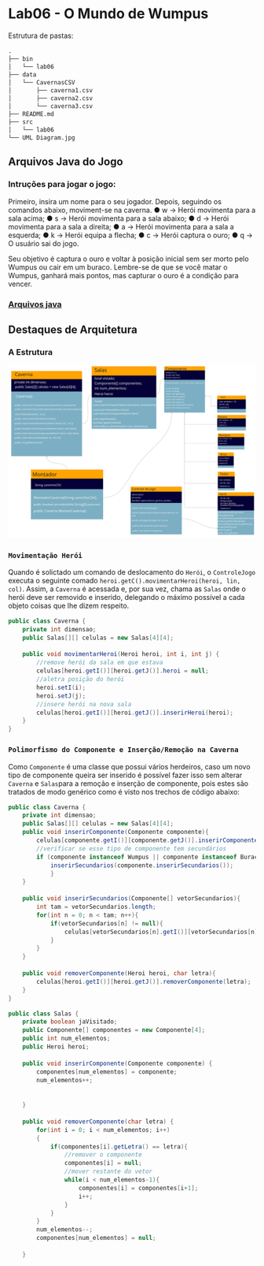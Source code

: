 
# Lab06 - O Mundo de Wumpus

Estrutura de pastas:
~~~
.
├── bin
│   └── lab06
├── data
│   └── CavernasCSV
│       ├── caverna1.csv
│       ├── caverna2.csv
│       └── caverna3.csv
├── README.md
├── src
│   └── lab06
└── UML Diagram.jpg

~~~

## Arquivos Java do Jogo

### Intruções para jogar o jogo:
Primeiro, insira um nome para o seu jogador. 
Depois, seguindo os comandos abaixo, moviment-se na caverna. 
●  w -> Herói movimenta para a sala acima;
● s -> Herói movimenta para a sala abaixo;
● d -> Herói movimenta para a sala a direita;
● a -> Herói movimenta para a sala a esquerda;
● k -> Herói equipa a flecha;
● c -> Herói captura o ouro;
● q -> O usuário sai do jogo.

Seu objetivo é captura o ouro e voltar à posição inicial sem ser morto pelo Wumpus ou cair em um buraco. Lembre-se de que se você matar o Wumpus, ganhará mais pontos, mas capturar o ouro é a condição para vencer. 

### [Arquivos java](src/lab06)


## Destaques de Arquitetura

### A Estrutura

![](UMLDiagram.jpg)

### `Movimentação Herói`


Quando é solictado um comando de deslocamento do `Herói`, o `ControleJogo` executa o seguinte comado
``heroi.getC().movimentarHeroi(heroi, lin, col)``. Assim, a `Caverna` é acessada e, por sua vez, chama 
as `Salas` onde o herói deve ser removido e inserido, delegando o máximo possível a cada objeto coisas que lhe dizem 
respeito.

```java
public class Caverna {
    private int dimensao;
    public Salas[][] celulas = new Salas[4][4];

    public void movimentarHeroi(Heroi heroi, int i, int j) {
        //remove herói da sala em que estava
        celulas[heroi.getI()][heroi.getJ()].heroi = null;
        //aletra posição do herói
        heroi.setI(i);
        heroi.setJ(j);
        //insere herói na nova sala
        celulas[heroi.getI()][heroi.getJ()].inserirHeroi(heroi);
    }
}
```

### `Polimorfismo do Componente e Inserção/Remoção na Caverna`

Como `Componente` é uma classe que possui vários herdeiros, caso 
um novo tipo de componente queira ser inserido é possível fazer 
isso sem alterar `Caverna` e `Salas`para a remoção e inserção de 
componente, pois estes são tratados de modo genérico como
é visto nos trechos de código abaixo:

```java
public class Caverna {
    private int dimensao;
    public Salas[][] celulas = new Salas[4][4];
    public void inserirComponente(Componente componente){
        celulas[componente.getI()][componente.getJ()].inserirComponente(componente);
        //verificar se esse tipo de componente tem secundários
        if (componente instanceof Wumpus || componente instanceof Buraco) {
            inserirSecundarios(componente.inserirSecundarios());
            }
    }

    public void inserirSecundarios(Componente[] vetorSecundarios){
        int tam = vetorSecundarios.length;
        for(int n = 0; n < tam; n++){
            if(vetorSecundarios[n] != null){
                celulas[vetorSecundarios[n].getI()][vetorSecundarios[n].getJ()].inserirComponente(vetorSecundarios[n]);
            }
        }
    }

    public void removerComponente(Heroi heroi, char letra){
        celulas[heroi.getI()][heroi.getJ()].removerComponente(letra);
    }
}
```

```java
public class Salas {
    private boolean jaVisitado;
    public Componente[] componentes = new Componente[4];
    public int num_elementos;
    public Heroi heroi;

    public void inserirComponente(Componente componente) {
        componentes[num_elementos] = componente;
        num_elementos++;


    }

    public void removerComponente(char letra) {
        for(int i = 0; i < num_elementos; i++)
        {
            if(componentes[i].getLetra() == letra){
                //remover o componente
                componentes[i] = null;
                //mover restante do vetor
                while(i < num_elementos-1){
                    componentes[i] = componentes[i+1];
                    i++;
                }
            }
        }
        num_elementos--;
        componentes[num_elementos] = null;

    }
    
```

